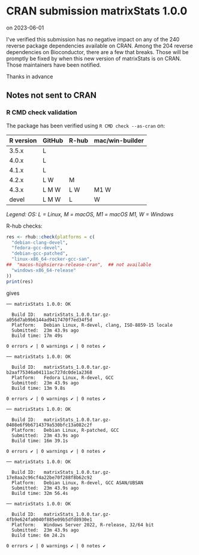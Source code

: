 # CRAN submission matrixStats 1.0.0

on 2023-06-01

I've verified this submission has no negative impact on any of the 240 reverse package dependencies available on CRAN. Among the 204 reverse dependencies on Bioconductor, there are a few that breaks. Those will be promptly be fixed by when this new version of matrixStats is on CRAN. Those maintainers have been notified.

Thanks in advance


## Notes not sent to CRAN

### R CMD check validation

The package has been verified using `R CMD check --as-cran` on:

| R version | GitHub | R-hub  | mac/win-builder |
| --------- | ------ | ------ | --------------- |
| 3.5.x     | L      |        |                 |
| 4.0.x     | L      |        |                 |
| 4.1.x     | L      |        |                 |
| 4.2.x     | L   W  |   M    |                 |
| 4.3.x     | L M W  | L   W  | M1 W            |
| devel     | L M W  | L      |    W            |

*Legend: OS: L = Linux, M = macOS, M1 = macOS M1, W = Windows*


R-hub checks:

```r
res <- rhub::check(platforms = c(
  "debian-clang-devel", 
  "fedora-gcc-devel",
  "debian-gcc-patched", 
  "linux-x86_64-rocker-gcc-san",
##  "macos-highsierra-release-cran",  ## not available
  "windows-x86_64-release"
))
print(res)
```

gives

```
── matrixStats 1.0.0: OK

  Build ID:   matrixStats_1.0.0.tar.gz-a056d7ab9b6144ad9417470f7ed34f5d
  Platform:   Debian Linux, R-devel, clang, ISO-8859-15 locale
  Submitted:  23m 43.9s ago
  Build time: 17m 49s

0 errors ✔ | 0 warnings ✔ | 0 notes ✔

── matrixStats 1.0.0: OK

  Build ID:   matrixStats_1.0.0.tar.gz-b2aaf75346a04111ac727dc0de1a2368
  Platform:   Fedora Linux, R-devel, GCC
  Submitted:  23m 43.9s ago
  Build time: 13m 9.8s

0 errors ✔ | 0 warnings ✔ | 0 notes ✔

── matrixStats 1.0.0: OK

  Build ID:   matrixStats_1.0.0.tar.gz-0408e6f9b6714379a530bfc13a082c2f
  Platform:   Debian Linux, R-patched, GCC
  Submitted:  23m 43.9s ago
  Build time: 16m 39.1s

0 errors ✔ | 0 warnings ✔ | 0 notes ✔

── matrixStats 1.0.0: OK

  Build ID:   matrixStats_1.0.0.tar.gz-17e8aa2c96cf4a22be70f288f8b62c92
  Platform:   Debian Linux, R-devel, GCC ASAN/UBSAN
  Submitted:  23m 43.9s ago
  Build time: 32m 56.4s

── matrixStats 1.0.0: OK

  Build ID:   matrixStats_1.0.0.tar.gz-4fb9e624fa0040f885e09b5dfd8930e1
  Platform:   Windows Server 2022, R-release, 32/64 bit
  Submitted:  23m 43.9s ago
  Build time: 6m 24.2s

0 errors ✔ | 0 warnings ✔ | 0 notes ✔
```

